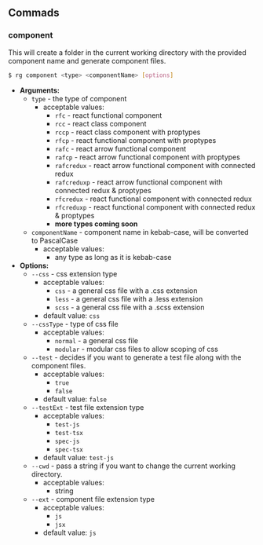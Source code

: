 ## Commads

### component

This will create a folder in the current working directory with the provided component name and generate component files.

```bash
$ rg component <type> <componentName> [options]
```

- **Arguments:**
  - `type` - the type of component
    - acceptable values:
      - `rfc` - react functional component
      - `rcc` - react class component
      - `rccp` - react class component with proptypes
      - `rfcp` - react functional component with proptypes
      - `rafc` - react arrow functional component
      - `rafcp` - react arrow functional component with proptypes
      - `rafcredux` - react arrow functional component with connected redux
      - `rafcreduxp` - react arrow functional component with connected redux & proptypes
      - `rfcredux` - react functional component with connected redux
      - `rfcreduxp` - react functional component with connected redux & proptypes
      - **more types coming soon**
  - `componentName` - component name in kebab-case, will be converted to PascalCase
    - acceptable values:
      - any type as long as it is kebab-case
- **Options:**
  - `--css` - css extension type
    - acceptable values:
      - `css` - a general css file with a .css extension
      - `less` - a general css file with a .less extension
      - `scss` - a general css file with a .scss extension
    - default value: `css`
  - `--cssType` - type of css file
    - acceptable values:
      - `normal` - a general css file
      - `modular` - modular css files to allow scoping of css
  - `--test` - decides if you want to generate a test file along with the component files.
    - acceptable values:
      - `true`
      - `false`
    - default value: `false`
  - `--testExt` - test file extension type
    - acceptable values:
      - `test-js`
      - `test-tsx`
      - `spec-js`
      - `spec-tsx`
    - default value: `test-js`
  - `--cwd` - pass a string if you want to change the current working directory.
    - acceptable values:
      - string
  - `--ext` - component file extension type
    - acceptable values:
      - `js`
      - `jsx`
    - default value: `js`
